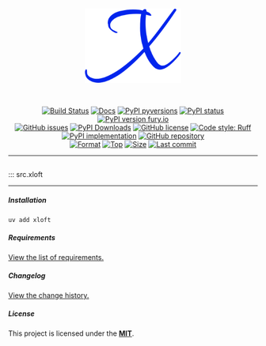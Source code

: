 <div align="center">
  <p align="center">
    <a href="https://github.com/kebasyaty/xloft">
      <img
        height="150"
        alt="Logo"
        src="https://raw.githubusercontent.com/kebasyaty/xloft/main/assets/logo.svg">
    </a>
  </p>
  <br>
  <p align="center">
    <a href="https://github.com/kebasyaty/xloft/actions/workflows/test.yml" alt="Build Status"><img src="https://github.com/kebasyaty/xloft/actions/workflows/test.yml/badge.svg" alt="Build Status"></a>
    <a href="https://kebasyaty.github.io/xloft/" alt="Docs"><img src="https://img.shields.io/badge/docs-available-brightgreen.svg" alt="Docs"></a>
    <a href="https://pypi.python.org/pypi/xloft/" alt="PyPI pyversions"><img src="https://img.shields.io/pypi/pyversions/xloft.svg" alt="PyPI pyversions"></a>
    <a href="https://pypi.python.org/pypi/xloft/" alt="PyPI status"><img src="https://img.shields.io/pypi/status/xloft.svg" alt="PyPI status"></a>
    <a href="https://pypi.python.org/pypi/xloft/" alt="PyPI version fury.io"><img src="https://badge.fury.io/py/xloft.svg" alt="PyPI version fury.io"></a>
    <br>
    <a href="https://github.com/kebasyaty/xloft/issues"><img src="https://img.shields.io/github/issues/kebasyaty/xloft.svg" alt="GitHub issues"></a>
    <a href="https://pepy.tech/projects/xloft"><img src="https://static.pepy.tech/badge/xloft" alt="PyPI Downloads"></a>
    <a href="https://github.com/kebasyaty/xloft/blob/main/LICENSE" alt="GitHub license"><img src="https://img.shields.io/github/license/kebasyaty/xloft" alt="GitHub license"></a>
    <a href="https://docs.astral.sh/ruff/" alt="Code style: Ruff"><img src="https://img.shields.io/badge/code%20style-Ruff-FDD835.svg" alt="Code style: Ruff"></a>
    <a href="https://github.com/kebasyaty/xloft" alt="PyPI implementation"><img src="https://img.shields.io/pypi/implementation/xloft" alt="PyPI implementation"></a>
    <a href="https://github.com/kebasyaty/xloft" alt="GitHub repository"><img src="https://img.shields.io/badge/--ecebeb?logo=github&logoColor=000000" alt="GitHub repository"></a>
    <br>
    <a href="https://pypi.org/project/xloft"><img src="https://img.shields.io/pypi/format/xloft" alt="Format"></a>
    <a href="https://github.com/kebasyaty/xloft"><img src="https://img.shields.io/github/languages/top/kebasyaty/xloft" alt="Top"></a>
    <a href="https://github.com/kebasyaty/xloft"><img src="https://img.shields.io/github/repo-size/kebasyaty/xloft" alt="Size"></a>
    <a href="https://github.com/kebasyaty/xloft"><img src="https://img.shields.io/github/last-commit/kebasyaty/xloft/main" alt="Last commit"></a>
  </p>
</div>

<hr>

##

::: src.xloft

<hr>

##### Installation

```shell
uv add xloft
```

##### Requirements

[View the list of requirements.](https://github.com/kebasyaty/xloft/blob/main/REQUIREMENTS.md "View the list of requirements.")

##### Changelog

[View the change history.](https://github.com/kebasyaty/xloft/blob/main/CHANGELOG.md "Changelog")

##### License

This project is licensed under the **[MIT](https://github.com/kebasyaty/xloft/blob/main/LICENSE "MIT")**.
